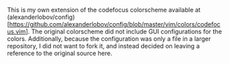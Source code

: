 This is my own extension of the codefocus colorscheme available at
(alexanderlobov/config)[https://github.com/alexanderlobov/config/blob/master/vim/colors/codefocus.vim].
The original colorscheme did not include GUI configurations for the colors.
Additionally, because the configuration was only a file in a larger repository,
I did not want to fork it, and instead decided on leaving a reference to the
original source here.

